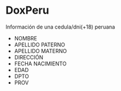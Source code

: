 # DoxPeru
Información de una cedula/dni(+18) peruana 
- NOMBRE
- APELLIDO PATERNO
- APELLIDO MATERNO
- DIRECCIÓN 
- FECHA NACIMIENTO
- EDAD
- DPTO
- PROV
